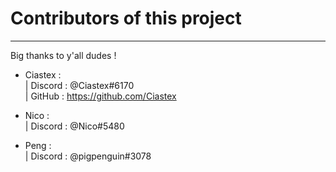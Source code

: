 ﻿# Contributors of this project

-----

Big thanks to y'all dudes !

- Ciastex :
<BR> |	Discord : @Ciastex#6170
<BR> |	GitHub : https://github.com/Ciastex

- Nico :
<BR> |	Discord : @Nico#5480

- Peng :
<BR> |	Discord : @pigpenguin#3078